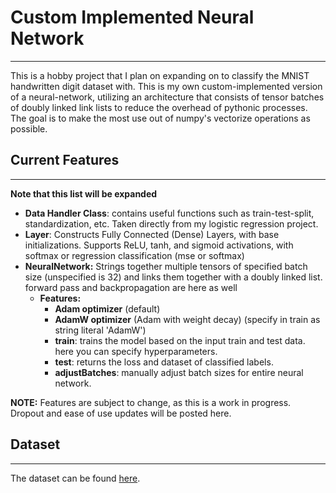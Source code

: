 # Custom Implemented Neural Network
---
This is a hobby project that I plan on expanding on to classify the MNIST handwritten digit dataset with. This is my own custom-implemented version of a neural-network, utilizing an architecture that consists of tensor batches of doubly linked link lists to reduce the overhead of pythonic processes. The goal is to make the most use out of numpy's vectorize operations as possible.

## Current Features
---
**Note that this list will be expanded**

  - **Data Handler Class**: contains useful functions such as train-test-split, standardization, etc. Taken directly from my logistic regression project.
  - **Layer**: Constructs Fully Connected (Dense) Layers, with base initializations. Supports ReLU, tanh, and sigmoid activations, with softmax or regression classification (mse or softmax)
  - **NeuralNetwork:** Strings together multiple tensors of specified batch size (unspecified is 32) and links them together with a doubly linked list. forward pass and backpropagation are here as well
    - **Features:** 
      - **Adam optimizer** (default)
      - **AdamW optimizer** (Adam with weight decay) (specify in train as string literal 'AdamW')
      - **train**: trains the model based on the input train and test data. here you can specify hyperparameters.
      - **test**: returns the loss and dataset of classified labels.
      - **adjustBatches**: manually adjust batch sizes for entire neural network.

**NOTE:** Features are subject to change, as this is a work in progress. Dropout and ease of use updates will be posted here.

## Dataset
---
The dataset can be found [here](https://www.kaggle.com/datasets/marshuu/breast-cancer).